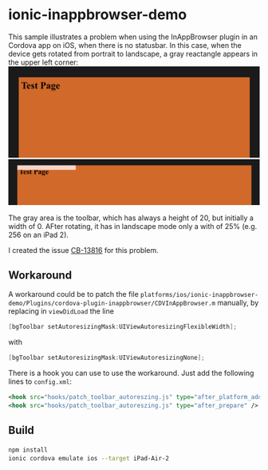 # ionic-inappbrowser-demo

This sample illustrates a problem when using the InAppBrowser plugin in an Cordova app on iOS, when there is no statusbar. In this case, when the device gets rotated from portrait to landscape, a gray reactangle appears in the upper left corner:
![Portrait](docs/portrait.png)
![Landscape](docs/landscape.png)

The gray area is the toolbar, which has always a height of 20, but initially a width of 0. AFter rotating, it has in landscape mode only a with of 25% (e.g. 256 on an iPad 2).

I created the issue [CB-13816](https://issues.apache.org/jira/browse/CB-13816) for this problem.

## Workaround

A workaround could be to patch the file `platforms/ios/ionic-inappbrowser-demo/Plugins/cordova-plugin-inappbrowser/CDVInAppBrowser.m` manually, by replacing in `viewDidLoad` the line

```objective-c
[bgToolbar setAutoresizingMask:UIViewAutoresizingFlexibleWidth];
```

with

```objective-c
[bgToolbar setAutoresizingMask:UIViewAutoresizingNone];
```

There is a hook you can use to use the workaround. Just add the following lines to `config.xml`:

```xml
<hook src="hooks/patch_toolbar_autoreszing.js" type="after_platform_add" />
<hook src="hooks/patch_toolbar_autoreszing.js" type="after_prepare" />
```

## Build

```bash
npm install
ionic cordova emulate ios --target iPad-Air-2
```
